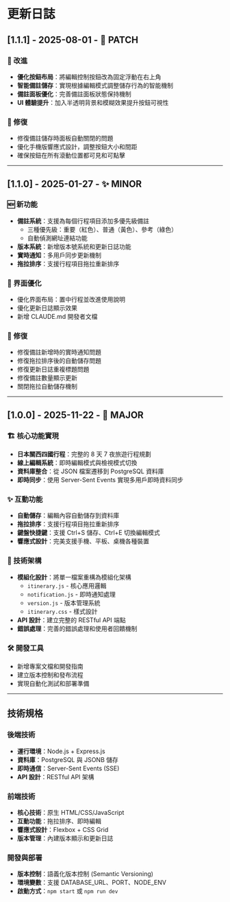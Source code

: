 # 更新日誌

## [1.1.1] - 2025-08-01 - 🔧 PATCH

### 🎨 改進
- **優化按鈕布局**：將編輯控制按鈕改為固定浮動在右上角
- **智能備註儲存**：實現根據編輯模式調整儲存行為的智能機制
- **備註面板優化**：完善備註面板狀態保持機制
- **UI 體驗提升**：加入半透明背景和模糊效果提升按鈕可視性

### 🐛 修復
- 修復備註儲存時面板自動關閉的問題
- 優化手機版響應式設計，調整按鈕大小和間距
- 確保按鈕在所有滾動位置都可見和可點擊

---

## [1.1.0] - 2025-01-27 - ✨ MINOR

### 🆕 新功能
- **備註系統**：支援為每個行程項目添加多優先級備註
  - 三種優先級：重要（紅色）、普通（黃色）、參考（綠色）
  - 自動偵測網址連結功能
- **版本系統**：新增版本號系統和更新日誌功能
- **實時通知**：多用戶同步更新機制
- **拖拉排序**：支援行程項目拖拉重新排序

### 🎨 界面優化
- 優化界面布局：置中行程並改進使用說明
- 優化更新日誌顯示效果
- 新增 CLAUDE.md 開發者文檔

### 🐛 修復
- 修復備註新增時的實時通知問題
- 修復拖拉排序後的自動儲存問題
- 修復更新日誌重複標題問題
- 修復備註數量顯示更新
- 關閉拖拉自動儲存機制

---

## [1.0.0] - 2025-11-22 - 🚀 MAJOR

### 🏗️ 核心功能實現
- **日本關西四國行程**：完整的 8 天 7 夜旅遊行程規劃
- **線上編輯系統**：即時編輯模式與檢視模式切換
- **資料庫整合**：從 JSON 檔案遷移到 PostgreSQL 資料庫
- **即時同步**：使用 Server-Sent Events 實現多用戶即時資料同步

### ✨ 互動功能
- **自動儲存**：編輯內容自動儲存到資料庫
- **拖拉排序**：支援行程項目拖拉重新排序
- **鍵盤快捷鍵**：支援 Ctrl+S 儲存、Ctrl+E 切換編輯模式
- **響應式設計**：完美支援手機、平板、桌機各種裝置

### 🔧 技術架構
- **模組化設計**：將單一檔案重構為模組化架構
  - `itinerary.js` - 核心應用邏輯
  - `notification.js` - 即時通知處理
  - `version.js` - 版本管理系統
  - `itinerary.css` - 樣式設計
- **API 設計**：建立完整的 RESTful API 端點
- **錯誤處理**：完善的錯誤處理和使用者回饋機制

### 🛠️ 開發工具
- 新增專案文檔和開發指南
- 建立版本控制和發布流程
- 實現自動化測試和部署準備

---

## 技術規格

### 後端技術
- **運行環境**：Node.js + Express.js
- **資料庫**：PostgreSQL 與 JSONB 儲存
- **即時通信**：Server-Sent Events (SSE)
- **API 設計**：RESTful API 架構

### 前端技術
- **核心技術**：原生 HTML/CSS/JavaScript
- **互動功能**：拖拉排序、即時編輯
- **響應式設計**：Flexbox + CSS Grid
- **版本管理**：內建版本顯示和更新日誌

### 開發與部署
- **版本控制**：語義化版本控制 (Semantic Versioning)
- **環境變數**：支援 DATABASE_URL、PORT、NODE_ENV
- **啟動方式**：`npm start` 或 `npm run dev`